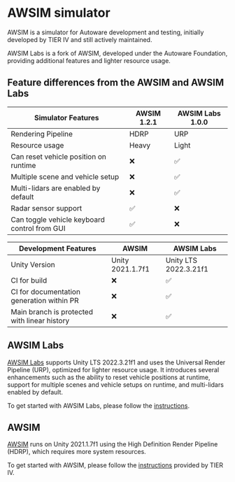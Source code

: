 # AWSIM simulator

AWSIM is a simulator for Autoware development and testing, initially developed by TIER IV and still actively maintained.

AWSIM Labs is a fork of AWSIM, developed under the Autoware Foundation, providing additional features and lighter resource usage.

## Feature differences from the AWSIM and AWSIM Labs

| Simulator Features                           | AWSIM 1.2.1      | AWSIM Labs 1.0.0 |
|----------------------------------------------|------------------|-----------------------|
| Rendering Pipeline                           | HDRP             | URP                   |
| Resource usage                               | Heavy            | Light                 |
| Can reset vehicle position on runtime        | ❌                | ✅                     |
| Multiple scene and vehicle setup             | ❌                | ✅                     |
| Multi-lidars are enabled by default          | ❌                | ✅                     |
| Radar sensor support                         | ✅                | ❌                     |
| Can toggle vehicle keyboard control from GUI | ✅                | ❌                     |

| Development Features                         | AWSIM            | AWSIM Labs            |
|----------------------------------------------|------------------|-----------------------|
| Unity Version                                | Unity 2021.1.7f1 | Unity LTS 2022.3.21f1 |
| CI for build                                 | ❌                | ✅                     |
| CI for documentation generation within PR    | ❌                | ✅                     |
| Main branch is protected with linear history | ❌                | ✅                     |

## AWSIM Labs

[AWSIM Labs](https://github.com/autowarefoundation/AWSIM-Labs) supports Unity LTS 2022.3.21f1 and uses the Universal Render Pipeline (URP), optimized for lighter resource usage. It introduces several enhancements such as the ability to reset vehicle positions at runtime, support for multiple scenes and vehicle setups on runtime, and multi-lidars enabled by default.

To get started with AWSIM Labs, please follow the [instructions](https://autowarefoundation.github.io/AWSIM-Labs/main/GettingStarted/QuickStartDemo/).

## AWSIM

[AWSIM](https://github.com/tier4/AWSIM) runs on Unity 2021.1.7f1 using the High Definition Render Pipeline (HDRP), which requires more system resources.

To get started with AWSIM, please follow the [instructions](https://tier4.github.io/AWSIM/GettingStarted/QuickStartDemo/) provided by TIER IV.
